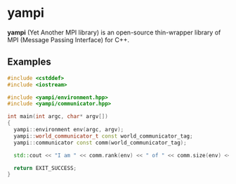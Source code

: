 # yampi

**yampi** (Yet Another MPI library) is an open-source thin-wrapper library of MPI (Message Passing Interface) for C++.

## Examples

```cpp
#include <cstddef>
#include <iostream>

#include <yampi/environment.hpp>
#include <yampi/communicator.hpp>

int main(int argc, char* argv[])
{
  yampi::environment env(argc, argv);
  yampi::world_communicator_t const world_communicator_tag;
  yampi::communicator const comm(world_communicator_tag);

  std::cout << "I am " << comm.rank(env) << " of " << comm.size(env) << std::endl;

  return EXIT_SUCCESS;
}
```

